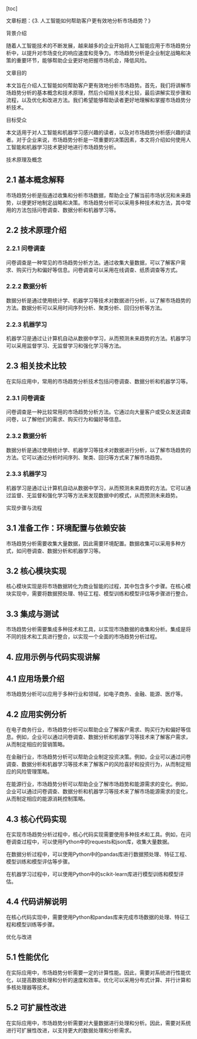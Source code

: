 
[toc]                    
                
                
文章标题：《3. 人工智能如何帮助客户更有效地分析市场趋势？》

背景介绍

随着人工智能技术的不断发展，越来越多的企业开始将人工智能应用于市场趋势分析中，以提升对市场变化的响应速度和竞争力。市场趋势分析是企业制定战略和决策的重要环节，能够帮助企业更好地把握市场机会，降低风险。

文章目的

本文旨在介绍人工智能如何帮助客户更有效地分析市场趋势。首先，我们将讲解市场趋势分析的基本概念和技术原理，然后介绍相关技术比较，最后讲解实现步骤和流程，以及优化和改进方法。我们希望能够帮助读者更好地理解和掌握市场趋势分析技术。

目标受众

本文适用于对人工智能和机器学习感兴趣的读者，以及对市场趋势分析感兴趣的读者。对于企业来说，市场趋势分析是一项重要的决策因素，本文将介绍如何使用人工智能和机器学习技术更好地进行市场趋势分析。

技术原理及概念

## 2.1 基本概念解释

市场趋势分析是指通过收集和分析市场数据，帮助企业了解当前市场状况和未来趋势，以便更好地制定战略和决策。市场趋势分析可以采用多种技术和方法，其中常用的方法包括问卷调查、数据分析和机器学习等。

## 2.2 技术原理介绍

### 2.2.1 问卷调查

问卷调查是一种常见的市场趋势分析方法。通过收集大量数据，可以了解客户需求、购买行为和偏好等信息。问卷调查可以采用在线调查、纸质调查等方式。

### 2.2.2 数据分析

数据分析是通过使用统计学、机器学习等技术对数据进行分析，以了解市场趋势的方法。数据分析可以采用时间序列分析、聚类分析、回归分析等方法。

### 2.2.3 机器学习

机器学习是通过让计算机自动从数据中学习，从而预测未来趋势的方法。机器学习可以采用监督学习、无监督学习和强化学习等方法。

## 2.3 相关技术比较

在实际应用中，常用的市场趋势分析技术包括问卷调查、数据分析和机器学习等。

### 2.3.1 问卷调查

问卷调查是一种比较常用的市场趋势分析方法。它通过向大量客户或受众发送调查问卷，以了解他们的需求、购买行为和偏好等信息。

### 2.3.2 数据分析

数据分析是通过使用统计学、机器学习等技术对数据进行分析，以了解市场趋势的方法。它可以通过分析时间序列、聚类、回归等方式来了解市场趋势。

### 2.3.3 机器学习

机器学习是通过让计算机自动从数据中学习，从而预测未来趋势的方法。它可以通过监督、无监督和强化学习等方法来发现数据中的模式，从而预测未来趋势。

实现步骤与流程

## 3.1 准备工作：环境配置与依赖安装

市场趋势分析需要收集大量数据，因此需要环境配置。数据收集可以采用多种方式，如问卷调查、数据分析和机器学习等。

## 3.2 核心模块实现

核心模块实现是将市场数据转化为商业智能的过程，其中包含多个步骤。在核心模块实现中，需要将数据预处理、特征工程、模型训练和模型评估等步骤进行整合。

## 3.3 集成与测试

市场趋势分析需要集成多种技术和工具，以实现市场数据的收集和分析。集成是将不同的技术和工具进行整合，以实现一个全面的市场趋势分析过程。

## 4. 应用示例与代码实现讲解

## 4.1 应用场景介绍

市场趋势分析可以应用于多种行业和领域，如电子商务、金融、能源、医疗等。

## 4.2 应用实例分析

在电子商务行业，市场趋势分析可以帮助企业了解客户需求、购买行为和偏好等信息。例如，企业可以通过问卷调查、数据分析和机器学习等技术来了解客户需求，从而制定相应的营销策略。

在金融行业，市场趋势分析可以帮助企业制定投资决策。例如，企业可以通过问卷调查、数据分析和机器学习等技术来了解客户的风险喜好和投资行为，从而制定相应的风险管理策略。

在能源行业，市场趋势分析可以帮助企业了解市场趋势和能源需求的变化。例如，企业可以通过问卷调查、数据分析和机器学习等技术来了解市场能源需求的变化，从而制定相应的能源消耗控制策略。

## 4.3 核心代码实现

在实现市场趋势分析过程中，核心代码实现需要使用多种技术和工具。例如，在问卷调查过程中，可以使用Python中的requests和json库，收集大量数据。

在数据分析过程中，可以使用Python中的pandas库进行数据预处理、特征工程、模型训练和模型评估等步骤。

在机器学习过程中，可以使用Python中的scikit-learn库进行模型训练和模型评估。

## 4.4 代码讲解说明

在核心代码实现中，需要使用Python和pandas库来完成市场数据的处理、特征工程和模型训练等步骤。

优化与改进

## 5.1 性能优化

在实际应用中，市场趋势分析需要一定的计算性能。因此，需要对系统进行性能优化，以提高数据处理和分析的速度和效率。优化可以采用分布式计算、并行计算和多核处理器等技术。

## 5.2 可扩展性改进

在实际应用中，市场趋势分析需要对大量数据进行处理和分析。因此，需要对系统进行可扩展性改进，以支持更大的数据处理和分析需求。

